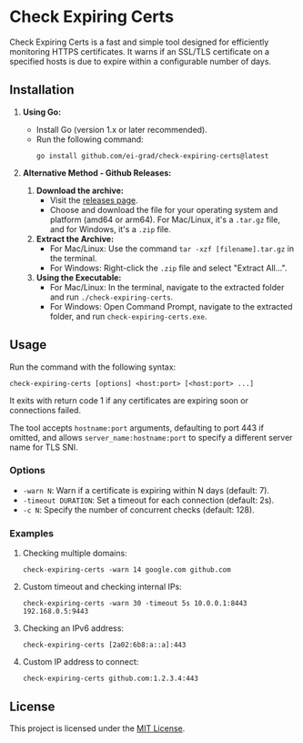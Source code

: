 # Check Expiring Certs

Check Expiring Certs is a fast and simple tool designed for efficiently
monitoring HTTPS certificates. It warns if an SSL/TLS certificate on a
specified hosts is due to expire within a configurable number of days.

## Installation

1. **Using Go:**
   - Install Go (version 1.x or later recommended).
   - Run the following command:
     ```
     go install github.com/ei-grad/check-expiring-certs@latest
     ```

2. **Alternative Method - Github Releases:**
   1. **Download the archive:**
      - Visit the [releases page](https://github.com/ei-grad/check-expiring-certs/releases/latest).
      - Choose and download the file for your operating system and platform
        (amd64 or arm64). For Mac/Linux, it's a `.tar.gz` file, and for
        Windows, it's a `.zip` file.
   2. **Extract the Archive:**
      - For Mac/Linux: Use the command `tar -xzf [filename].tar.gz` in the terminal.
      - For Windows: Right-click the `.zip` file and select "Extract All...".
   3. **Using the Executable:**
      - For Mac/Linux: In the terminal, navigate to the extracted folder and run
        `./check-expiring-certs`.
      - For Windows: Open Command Prompt, navigate to the extracted folder, and
        run `check-expiring-certs.exe`.

## Usage

Run the command with the following syntax:
```
check-expiring-certs [options] <host:port> [<host:port> ...]
```

It exits with return code 1 if any certificates are expiring soon or
connections failed.

The tool accepts `hostname:port` arguments, defaulting to port 443 if omitted,
and allows `server_name:hostname:port` to specify a different server name for
TLS SNI.

### Options

- `-warn N`: Warn if a certificate is expiring within N days (default: 7).
- `-timeout DURATION`: Set a timeout for each connection (default: 2s).
- `-c N`: Specify the number of concurrent checks (default: 128).

### Examples

1. Checking multiple domains:
   ```
   check-expiring-certs -warn 14 google.com github.com
   ```

2. Custom timeout and checking internal IPs:
   ```
   check-expiring-certs -warn 30 -timeout 5s 10.0.0.1:8443 192.168.0.5:9443
   ```

3. Checking an IPv6 address:
   ```
   check-expiring-certs [2a02:6b8:a::a]:443
   ```

4. Custom IP address to connect:
   ```
   check-expiring-certs github.com:1.2.3.4:443
   ```

## License

This project is licensed under the [MIT License](LICENSE).
